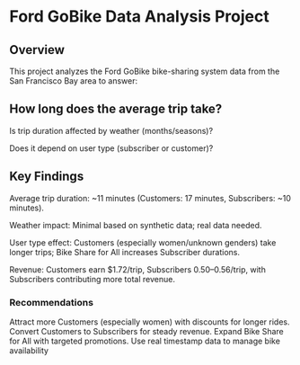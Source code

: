 # Ford GoBike Data Analysis Project
## Overview
This project analyzes the Ford GoBike bike-sharing system data from the San Francisco Bay area to answer:

## How long does the average trip take?

Is trip duration affected by weather (months/seasons)?

Does it depend on user type (subscriber or customer)?

## Key Findings
Average trip duration: ~11 minutes (Customers: 17 minutes, Subscribers: ~10 minutes).

Weather impact: Minimal based on synthetic data; real data needed.

User type effect: Customers (especially women/unknown genders) take longer trips; Bike Share for All increases Subscriber durations.

Revenue: Customers earn $1.72/trip, Subscribers $0.50–$0.56/trip, with Subscribers contributing more total revenue.

### Recommendations
Attract more Customers (especially women) with discounts for longer rides.
Convert Customers to Subscribers for steady revenue.
Expand Bike Share for All with targeted promotions.
Use real timestamp data to manage bike availability

